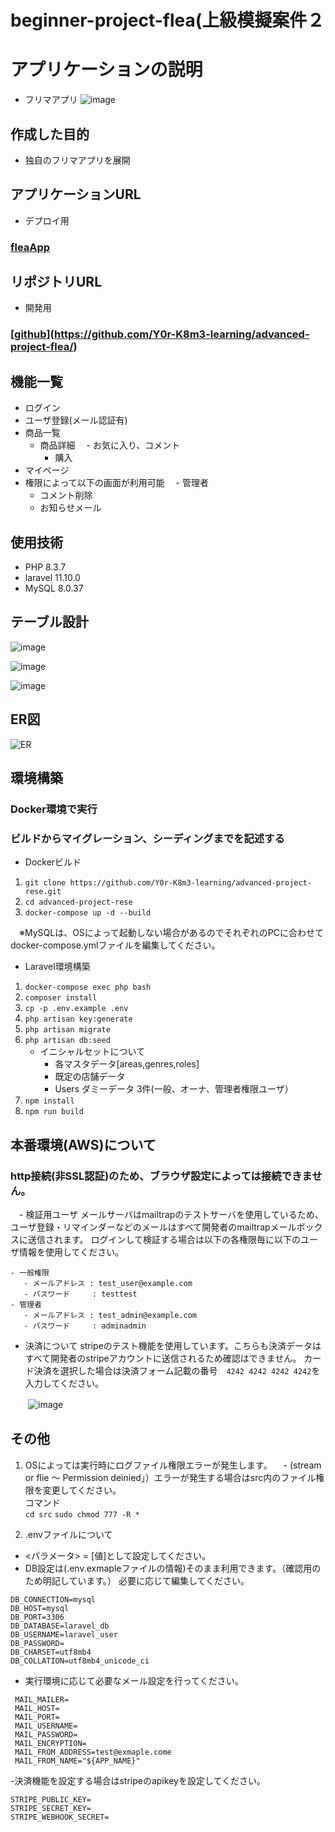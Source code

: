 # beginner-project-flea(上級模擬案件２

# アプリケーションの説明
 - フリマアプリ
![image](![image](https://github.com/user-attachments/assets/c4d4893e-cead-4dd9-9518-b85672ac5546)
)


## 作成した目的
 - 独自のフリマアプリを展開

 ## アプリケーションURL
 - デプロイ用
   
### [fleaApp](http://ec2-57-180-199-228.ap-northeast-1.compute.amazonaws.com/)


 ## リポジトリURL
 - 開発用
 ### [[github](https://github.com/Y0r-K8m3-learning/advanced-project-rese)](https://github.com/Y0r-K8m3-learning/advanced-project-flea/)
 
 ## 機能一覧
 - ログイン
 - ユーザ登録(メール認証有)
 - 商品一覧
   - 商品詳細
   　- お気に入り、コメント
     - 購入
 - マイページ
 - 権限によって以下の画面が利用可能
  　- 管理者
      - コメント削除
      - お知らせメール

## 使用技術
- PHP 8.3.7
- laravel 11.10.0
- MySQL 8.0.37


## テーブル設計
![image](https://github.com/user-attachments/assets/d4c078c8-d5fb-41b8-81e2-cfbe291cb559)

![image](https://github.com/user-attachments/assets/514a07fb-845c-4813-b322-e94460198542)


![image](https://github.com/user-attachments/assets/f2a55dc6-988d-49ff-a0ae-5083f8586b82)



## ER図
![ER](https://github.com/user-attachments/assets/59e5d060-823a-4924-b828-ac1d1ca58714)

## 環境構築
### Docker環境で実行
### ビルドからマイグレーション、シーディングまでを記述する
- Dockerビルド 
 1. `git clone https://github.com/Y0r-K8m3-learning/advanced-project-rese.git`
 2. `cd advanced-project-rese`
 3. `docker-compose up -d --build`
 
　※MySQLは、OSによって起動しない場合があるのでそれぞれのPCに合わせて docker-compose.ymlファイルを編集してください。
 
- Laravel環境構築
 1. `docker-compose exec php bash`
 2. `composer install`
 3. `cp -p .env.example .env`
 4. `php artisan key:generate`
 5. `php artisan migrate`
 6. `php artisan db:seed`
     - イニシャルセットについて
       - 各マスタデータ[areas,genres,roles]
       - 既定の店舗データ
       - Users ダミーデータ 3件(一般、オーナ、管理者権限ユーザ）
 8. `npm install`
 9. `npm run build`

     
## 本番環境(AWS)について
  ### http接続(非SSL認証)のため、ブラウザ設定によっては接続できません。
　- 検証用ユーザ
    メールサーバはmailtrapのテストサーバを使用しているため、ユーザ登録・リマインダーなどのメールはすべて開発者のmailtrapメールボックスに送信されます。
    ログインして検証する場合は以下の各権限毎に以下のユーザ情報を使用してください。
    
    - 一般権限
       - メールアドレス : test_user@example.com
       - パスワード     : testtest
    - 管理者
       - メールアドレス : test_admin@example.com
       - パスワード     : adminadmin
       
  - 決済について
    stripeのテスト機能を使用しています。こちらも決済データはすべて開発者のstripeアカウントに送信されるため確認はできません。
    カード決済を選択した場合は決済フォーム記載の番号　`4242 4242 4242 4242`を入力してください。
    
　　![image](https://github.com/user-attachments/assets/0d124b4b-c758-4901-948f-11e3ccfb15da)


    
## その他
  1. OSによっては実行時にログファイル権限エラーが発生します。
 　- (stream or flie ～ Permission deinied」）エラーが発生する場合はsrc内のファイル権限を変更してください。<br>
     コマンド<br>
     `cd src`
     `sudo chmod 777 -R *`

 2. .envファイルについて
 - <パラメータ> = [値]として設定してください。
 - DB設定は(.env.exmapleファイルの情報)そのまま利用できます。（確認用のため明記しています。）
   必要に応じて編集してください。
```plaintext
DB_CONNECTION=mysql
DB_HOST=mysql
DB_PORT=3306
DB_DATABASE=laravel_db
DB_USERNAME=laravel_user
DB_PASSWORD=
DB_CHARSET=utf8mb4
DB_COLLATION=utf8mb4_unicode_ci
```
 - 実行環境に応じて必要なメール設定を行ってください。
```plaintext
 MAIL_MAILER=
 MAIL_HOST=
 MAIL_PORT=
 MAIL_USERNAME=
 MAIL_PASSWORD=
 MAIL_ENCRYPTION=
 MAIL_FROM_ADDRESS=test@exmaple.come
 MAIL_FROM_NAME="${APP_NAME}"
```

-決済機能を設定する場合はstripeのapikeyを設定してください。
```plaintext
STRIPE_PUBLIC_KEY=
STRIPE_SECRET_KEY=
STRIPE_WEBHOOK_SECRET=
```
 

